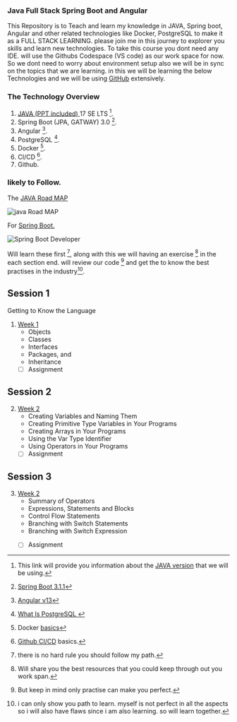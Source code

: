 ### **Java Full Stack Spring Boot and Angular**

This Repository is to Teach and learn my knowledge in JAVA, Spring boot, Angular and other related technologies like Docker, PostgreSQL to make it as a FULL STACK LEARNING. please join me in this journey to explorer you skills and learn new technologies. To take this course you dont need any IDE. will use the Githubs Codespace (VS code) as our work space for now. So we dont need to worry about environment setup also we will be in sync on the topics that we are learning. in this we will be learning the below Technologies and we will be using [GitHub](https://github.com/) extensively.

### **The Technology Overview**

1. [JAVA (PPT included) ](https://docs.google.com/presentation/d/138c7A7UQlqOaaE1AvCyTPaF9DDnhu9FKev-AU48yzvg/edit?usp=sharing) 17 SE LTS [^1].
2. Spring Boot (JPA, GATWAY) 3.0 [^2].
3. Angular [^3].
4. PostgreSQL [^4].
5. Docker [^5].
6. CI/CD [^6].
7. Github.

### **likely to Follow**.

The [JAVA Road MAP](https://roadmap.sh/java) 
   
![java Road MAP](https://github.com/navinkumar-net/musical-train/assets/123103678/e66023a7-7805-4fa4-b449-1e2a70c0bd91)

For [Spring Boot.](https://roadmap.sh/spring-boot)

![Spring Boot Developer](https://github.com/navinkumar-net/musical-train/assets/123103678/f123ee02-6730-47b9-8f93-bd13e73c68a3)

Will learn these first [^7], along with this we will having an exercise [^8] in the each section end. will review our code [^9] and get the to know the best practises in the industry[^10].



## **Session 1**
Getting to Know the Language 
1. [Week 1](https://dev.java/learn/oop/)
    - Objects
    - Classes
    - Interfaces
    - Packages, and 
    - Inheritance
    - [ ] Assignment
   
## **Session 2**
2. [Week 2](https://dev.java/learn/language-basics/)
    - Creating Variables and Naming Them
    - Creating Primitive Type Variables in Your Programs
    - Creating Arrays in Your Programs
    - Using the Var Type Identifier
    - Using Operators in Your Programs
    - [ ] Assignment

## **Session 3**
3. [Week 2](https://dev.java/learn/language-basics/)
    - Summary of Operators
    - Expressions, Statements and Blocks
    - Control Flow Statements
    - Branching with Switch Statements
    - Branching with Switch Expression
    - [ ] Assignment



[^1]: This link will provide you information about the [JAVA version](https://dev.java/learn/) that we will be using.
[^2]: [Spring Boot 3.1.1](https://docs.spring.io/spring-boot/docs/3.1.1/reference/htmlsingle/) 
[^3]: [Angular v13](https://v13.angular.io/docs) 
[^4]: [What Is PostgreSQL ](https://www.postgresql.org/docs/15/index.html)
[^5]: Docker [basics](https://medium.com/dev-jam/docker-in-a-nutshell-f2e315211195)
[^6]: [Github CI/CD](https://resources.github.com/ci-cd/) basics.
[^7]: there is no hard rule you should follow my path. 
[^8]: Will share you the best resources that you could keep through out you work span.
[^9]: But keep in mind only practise can make you perfect. 
[^10]: i can only show you path to learn. myself is not perfect in all the aspects so i will also have flaws since i am also learning. so will learn together.
